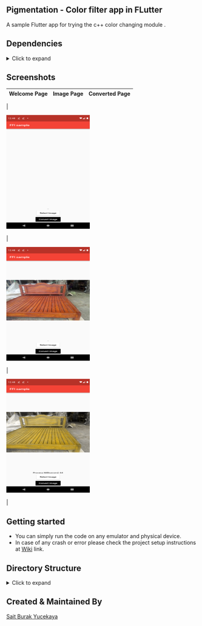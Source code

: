## Pigmentation - Color filter app in FLutter

A sample Flutter app for trying the c++ color changing module .

## Dependencies

<details>
     <summary> Click to expand </summary>
     
* [ffi](https://pub.dev/packages/ffi)
* [image_pixels](https://pub.dev/packages/image_pixels)
* [permission_handler](https://pub.dev/packages/permission_handler)
* [image_picker](https://pub.dev/packages/image_picker)

</details>

## Screenshots

| Welcome Page | Image Page | Converted Page |
| :----------: | :--------: | :------------: |

| <p>
<img src="ss1.png" width="220" height="300" />

</p> | <p>
    <img src="ss2.png" width="220" height="300" />
</p> | <p>
    <img src="ss3.png" width="220" height="300" />
</p> |

## Getting started

- You can simply run the code on any emulator and physical device.
- In case of any crash or error please check the project setup instructions at [Wiki](https://levelup.gitconnected.com/port-an-existing-c-c-app-to-flutter-with-dart-ffi-8dc401a69fd7) link.

## Directory Structure

<details>
     <summary> Click to expand </summary>
  
```
|-- lib
|   |-- main.dart
|   |-- ffi.dart
|-- pubspec.yaml
```

</details>
     
## Created & Maintained By

[Sait Burak Yucekaya](https://github.com/sait1801)
